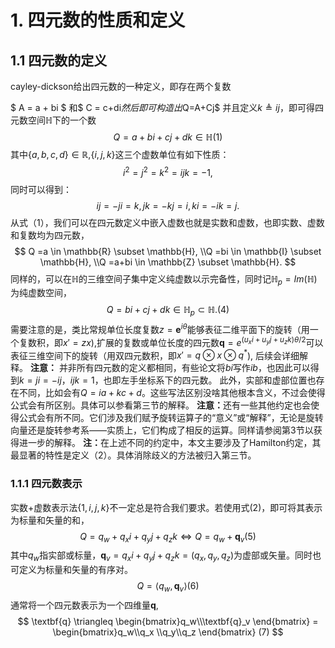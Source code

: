 <!--
 * @Author: your name
 * @Date: 2021-07-28 14:57:20
 * @LastEditTime: 2021-07-28 14:58:51
 * @LastEditors: Please set LastEditors
 * @Description: In User Settings Edit
 * @FilePath: /undefined/home/eco/Downloads/slam_test/filter/cn.md
-->
# 1. 四元数的性质和定义

## 1.1 四元数的定义

cayley-dickson给出四元数的一种定义，即存在两个复数
<!-- $ c = \sqrt{a^{2}+b_{xy}^{2}+e^{x}} $
$$ c = \sqrt{a^{2}+b_{xy}^{2} +e^{x}} $$ -->
$ A = a + bi $ 和$ C = c+di$然后即可构造出$Q=A+Cj$ 并且定义$k \triangleq ij$，即可得四元数空间$\mathbb{H}$下的一个数
$$ Q = a+bi+cj+dk\in \mathbb{H} (1)$$
其中$\{a,b,c,d\}\in \mathbb{R}$,$\{i,j,k\}$这三个虚数单位有如下性质：
$$ i^2=j^2=k^2=ijk=-1, $$
同时可以得到：
$$ ij=-ji=k, jk=-kj=i, ki=-ik=j. $$
从式（1），我们可以在四元数定义中嵌入虚数也就是实数和虚数，也即实数、虚数和复数均为四元数，
$$ 
   Q =a \in \mathbb{R} \subset \mathbb{H},
   \\Q =bi \in \mathbb{I} \subset \mathbb{H},
   \\Q =a+bi \in \mathbb{Z} \subset \mathbb{H}.
$$
同样的，可以在$\mathbb{H}$的三维空间子集中定义纯虚数以示完备性，同时记$\mathbb{H}_p = Im(\mathbb{H})$为纯虚数空间，
$$
    Q = bi+cj+dk \in \mathbb{H}_p \subset\mathbb{H}.   (4)
$$
需要注意的是，类比常规单位长度复数$z=\textbf{e}^{i\theta}$能够表征二维平面下的旋转（用一个复数积，即$x{'}=zx$),扩展的复数或单位长度的四元数$\textbf{q}=e^{(u_xi+u_yj+u_zk)\theta/2}$可以表征三维空间下的旋转（用双四元数积，即$x{'}=q\otimes{x}\otimes{q}^{*}$),
后续会详细解释。
$\textbf{注意：}$ 并非所有四元数的定义都相同，有些论文将$bi$写作$ib$，也因此可以得到$k=ji=-ij，ijk=1$，也即左手坐标系下的四元数。
此外，实部和虚部位置也存在不同，比如会有$Q=ia+kc+d$。这些写法区别没啥其他根本含义，不过会使得公式会有所区别。具体可以参看第三节的解释。
$\textbf{注意：}$还有一些其他约定也会使得公式会有所不同。它们涉及我们赋予旋转运算子的“意义”或“解释”，无论是旋转向量还是旋转参考系——实质上，它们构成了相反的运算。同样请参阅第3节以获得进一步的解释。
$\textbf{注：}$在上述不同的约定中，本文主要涉及了Hamilton约定，其最显著的特性是定义（2）。具体消除歧义的方法被归入第三节。

### 1.1.1 四元数表示
实数+虚数表示法$\{1,i,j,k\}$不一定总是符合我们要求。若使用式(2)，即可将其表示为标量和矢量的和，
$$
    Q=q_w+q_xi+q_yj+q_zk \Leftrightarrow  Q=q_w+\textbf{q}_v  (5)
$$
其中$q_w$指实部或标量，$\textbf{q}_v = q_xi+q_yj+q_zk=(q_x,q_y,q_z)$为虚部或矢量。同时也可定义为标量和矢量的有序对。
$$
    Q=\left \langle q_w,\textbf{q}_v \right \rangle (6)
$$
通常将一个四元数表示为一个四维量$\textbf{q}$,
$$
\textbf{q} \triangleq \begin{bmatrix}q_w\\\textbf{q}_v 
\end{bmatrix} = 
\begin{bmatrix}q_w\\q_x \\q_y\\q_z
\end{bmatrix} (7)
$$

